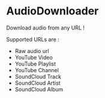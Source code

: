 # AudioDownloader

Download audio from any URL !

Supported URLs are :
* Raw audio url
* YouTube Video
* YouTube Playlist
* YouTube Channel
* SoundCloud Track
* SoundCloud Artist
* SoundCloud Album
